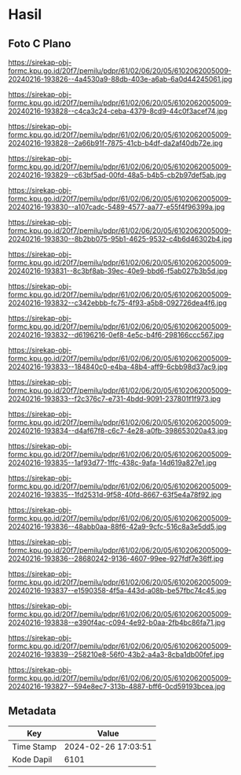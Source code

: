 # Hasil

## Foto C Plano

https://sirekap-obj-formc.kpu.go.id/20f7/pemilu/pdpr/61/02/06/20/05/6102062005009-20240216-193826--4a4530a9-88db-403e-a6ab-6a0d44245061.jpg

https://sirekap-obj-formc.kpu.go.id/20f7/pemilu/pdpr/61/02/06/20/05/6102062005009-20240216-193828--c4ca3c24-ceba-4379-8cd9-44c0f3acef74.jpg

https://sirekap-obj-formc.kpu.go.id/20f7/pemilu/pdpr/61/02/06/20/05/6102062005009-20240216-193828--2a66b91f-7875-41cb-b4df-da2af40db72e.jpg

https://sirekap-obj-formc.kpu.go.id/20f7/pemilu/pdpr/61/02/06/20/05/6102062005009-20240216-193829--c63bf5ad-00fd-48a5-b4b5-cb2b97def5ab.jpg

https://sirekap-obj-formc.kpu.go.id/20f7/pemilu/pdpr/61/02/06/20/05/6102062005009-20240216-193830--a107cadc-5489-4577-aa77-e55f4f96399a.jpg

https://sirekap-obj-formc.kpu.go.id/20f7/pemilu/pdpr/61/02/06/20/05/6102062005009-20240216-193830--8b2bb075-95b1-4625-9532-c4b6d46302b4.jpg

https://sirekap-obj-formc.kpu.go.id/20f7/pemilu/pdpr/61/02/06/20/05/6102062005009-20240216-193831--8c3bf8ab-39ec-40e9-bbd6-f5ab027b3b5d.jpg

https://sirekap-obj-formc.kpu.go.id/20f7/pemilu/pdpr/61/02/06/20/05/6102062005009-20240216-193832--c342ebbb-fc75-4f93-a5b8-092726dea4f6.jpg

https://sirekap-obj-formc.kpu.go.id/20f7/pemilu/pdpr/61/02/06/20/05/6102062005009-20240216-193832--d6196216-0ef8-4e5c-b4f6-298166ccc567.jpg

https://sirekap-obj-formc.kpu.go.id/20f7/pemilu/pdpr/61/02/06/20/05/6102062005009-20240216-193833--184840c0-e4ba-48b4-aff9-6cbb98d37ac9.jpg

https://sirekap-obj-formc.kpu.go.id/20f7/pemilu/pdpr/61/02/06/20/05/6102062005009-20240216-193833--f2c376c7-e731-4bdd-9091-237801f1f973.jpg

https://sirekap-obj-formc.kpu.go.id/20f7/pemilu/pdpr/61/02/06/20/05/6102062005009-20240216-193834--d4af67f8-c6c7-4e28-a0fb-398653020a43.jpg

https://sirekap-obj-formc.kpu.go.id/20f7/pemilu/pdpr/61/02/06/20/05/6102062005009-20240216-193835--1af93d77-1ffc-438c-9afa-14d619a827e1.jpg

https://sirekap-obj-formc.kpu.go.id/20f7/pemilu/pdpr/61/02/06/20/05/6102062005009-20240216-193835--1fd2531d-9f58-40fd-8667-63f5e4a78f92.jpg

https://sirekap-obj-formc.kpu.go.id/20f7/pemilu/pdpr/61/02/06/20/05/6102062005009-20240216-193836--48abb0aa-88f6-42a9-9cfc-516c8a3e5dd5.jpg

https://sirekap-obj-formc.kpu.go.id/20f7/pemilu/pdpr/61/02/06/20/05/6102062005009-20240216-193836--28680242-9136-4607-99ee-927fdf7e36ff.jpg

https://sirekap-obj-formc.kpu.go.id/20f7/pemilu/pdpr/61/02/06/20/05/6102062005009-20240216-193837--e1590358-4f5a-443d-a08b-be57fbc74c45.jpg

https://sirekap-obj-formc.kpu.go.id/20f7/pemilu/pdpr/61/02/06/20/05/6102062005009-20240216-193838--e390f4ac-c094-4e92-b0aa-2fb4bc86fa71.jpg

https://sirekap-obj-formc.kpu.go.id/20f7/pemilu/pdpr/61/02/06/20/05/6102062005009-20240216-193839--258210e8-56f0-43b2-a4a3-8cba1db00fef.jpg

https://sirekap-obj-formc.kpu.go.id/20f7/pemilu/pdpr/61/02/06/20/05/6102062005009-20240216-193827--594e8ec7-313b-4887-bff6-0cd59193bcea.jpg


## Metadata

| Key        | Value               |
| ---------- | ------------------- |
| Time Stamp | 2024-02-26 17:03:51 |
| Kode Dapil | 6101                |



